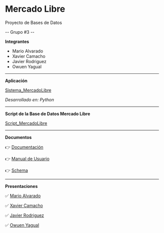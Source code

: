# Mercado Libre
Proyecto de Bases de Datos

-- Grupo #3 --

**Integrantes**

- Mario Alvarado
- Xavier Camacho
- Javier Rodriguez
- Owuen Yagual

****
**Aplicación**

[Sistema_MercadoLibre](https://github.com/m-alvaradox/MercadoLibre_G3/blob/main/Sistema_MercadoLibre.py)

*Desarrollado en: Python*

****
**Script de la Base de Datos Mercado Libre**

[Script_MercadoLibre](https://github.com/m-alvaradox/MercadoLibre_G3/blob/main/Script_MercadoLibre.sql)

****
**Documentos**

👉 [Documentación](https://github.com/m-alvaradox/MercadoLibre_G3/blob/main/Documentaci%C3%B3n_MercadoLibre.md)

👉 [Manual de Usuario](https://github.com/m-alvaradox/MercadoLibre_G3/blob/main/Manual_Usuario_MercadoLibre.md)

👉 [Schema](https://github.com/m-alvaradox/MercadoLibre_G3/blob/main/Schema_MercadoLibre.pdf)


****
**Presentaciones**

✅ [Mario Alvarado](https://youtu.be/gdNrYXfaYRY?si=e9v5kZab8WWBae3k "Mario Alvarado")

✅ [Xavier Camacho](https://youtu.be/gRWXYBnd6tQ)

✅ [Javier Rodriguez](https://youtu.be/pDOvr27WRfU)

✅ [Owuen Yagual](https://youtu.be/LoSyB6z7-c8)

